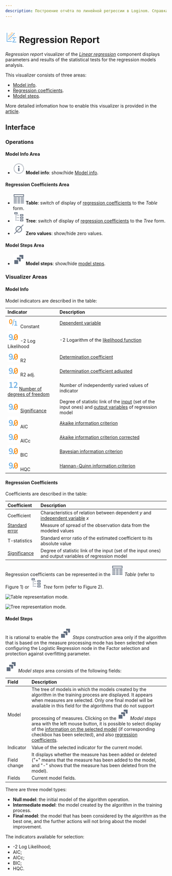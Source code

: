 ```yaml
---
description: Построение отчёта по линейной регрессии в Loginom. Справка по интерфейсу и настройкам визуализатора. Выбор доступных показателей для отчёта по качеству построения регрессии AIC, AICc, BIC, HQC, -2 Log Likelihood.
---
```

# ![](./../../images/icons/common/view_types/linregressreport_default.svg) Regression Report

*Regression report* visualizer of the [*Linear regression*](./../../processors/datamining/linear-regression/README.md) component displays parameters and results of the statistical tests for the regression models analysis.

This visualizer consists of three areas:

* [Model info](#informatsiya-o-modeli).
* [Regression coefficients](#koeffitsienty-regressii).
* [Model steps](#shagi-postroeniya).

More detailed infomation how to enable this visualizer is provided in the [article](./../README.md).

## Interface
### Operations

#### Model Info Area

* ![](./../../images/icons/common/toolbar-controls/toolbar-controls_18x18_info_default.svg) **Model info**: show/hide [Model info](#informatsiya-o-modeli).

#### Regression Coefficients Area

* ![](./../../images/icons/common/toolbar-controls/toolbar-controls_18x18_table-view_default.svg) **Table**: switch of display of [regression coefficients](#koeffitsienty-regressii) to the *Table* form.
* ![](./../../images/icons/common/toolbar-controls/toolbar-controls_18x18_tree_default.svg) **Tree**: switch of display of [regression coefficients](#koeffitsienty-regressii) to the *Tree* form.
* ![](./../../images/icons/common/toolbar-controls/toolbar-controls_18x18_zero_default.svg) **Zero values**: show/hide zero values.

#### Model Steps Area

* ![](./../../images/icons/common/toolbar-controls/toolbar-controls_18x18_building-steps_default.svg) **Model steps**: show/hide [model steps](#shagi-postroeniya).

### Visualizer Areas

#### Model Info

Model indicators are described in the table:

| Indicator | Description |
|:------------------------|:-----------------------------------------------|
| ![Logical](./../../images/icons/common/data-types/boolean_default.svg) Constant | [Dependent variable](https://wiki.loginom.ru/articles/output-variable.html) |
| ![Real](./../../images/icons/common/data-types/float_default.svg) -2 Log Likelihood | -2 Logarithm of the [likelihood function](https://wiki.loginom.ru/articles/plausibility-function.html) |
| ![Real](./../../images/icons/common/data-types/float_default.svg) R2 | [Determination coefficient](https://wiki.loginom.ru/articles/coefficient-of-determination.html) |
| ![Real](./../../images/icons/common/data-types/float_default.svg) R2 adj. | [Determination coefficient adjusted](https://wiki.loginom.ru/articles/coefficient-determ-adj.html) |
| ![Integer](./../../images/icons/common/data-types/integer_default.svg)[Number of degrees of freedom](https://wiki.loginom.ru/articles/degrees-of-freedom.html) | Number of independently varied values of indicator |
| ![Real](./../../images/icons/common/data-types/float_default.svg) [Significance](https://wiki.loginom.ru/articles/significance-regr.html) | Degree of statistic link of the [input](https://wiki.loginom.ru/articles/input-variable.html) (set of the input ones) and [output variables](https://wiki.loginom.ru/articles/output-variable.html) of regression model |
| ![Real](./../../images/icons/common/data-types/float_default.svg) AIC | [Akaike information criterion](https://wiki.loginom.ru/articles/aic.html) |
| ![Real](./../../images/icons/common/data-types/float_default.svg) AICc | [Akaike information criterion corrected](https://wiki.loginom.ru/articles/aicc.html) |
| ![Real](./../../images/icons/common/data-types/float_default.svg) BIC | [Bayesian information criterion](https://wiki.loginom.ru/articles/bic.html) |
| ![Real](./../../images/icons/common/data-types/float_default.svg) HQC | [Hannan-Quinn information criterion](https://wiki.loginom.ru/articles/hq.html) |

#### Regression Coefficients

Coefficients are described in the table:

| Coefficient | Description |
|:--------------------|:----------|
| Coefficient | Characteristics of relation between dependent *y* and [independent variable](https://wiki.loginom.ru/articles/input-variable.html) *x* |
| [Standard error](https://wiki.loginom.ru/articles/standard-estimation-error.html) | Measure of spread of the observation data from the modeled values |
| T-statistics | Standard error ratio of the estimated coefficient to its absolute value |
| [Significance](https://wiki.loginom.ru/articles/significance-regr.html) | Degree of statistic link of the input (set of the input ones) and output variables of regression model |

Regression coefficients can be represented in the ![](./../../images/icons/common/toolbar-controls/toolbar-controls_18x18_table-view_default.svg) *Table* (refer to Figure 1) or ![](./../../images/icons/common/toolbar-controls/toolbar-controls_18x18_tree_default.svg) *Tree* form (refer to Figure 2).

![Table representation mode.](./readme-1.png)

![Tree representation mode.](./readme-2.png)

#### Model Steps

It is rational to enable the ![](./../../images/icons/common/toolbar-controls/toolbar-controls_18x18_building-steps_default.svg) *Steps* construction area only if the algorithm that is based on the measure processing mode has been selected when configuring the Logistic Regression node in the Factor selection and protection against overfitting parameter.

![](./../../images/icons/common/toolbar-controls/toolbar-controls_18x18_building-steps_default.svg) *Model steps* area consists of the following fields:

| Field | Description |
|:----------------|:----------------------------------------------------------------------------|
| Model | The tree of models in which the models created by the algorithm in the training process are displayed. It appears when measures are selected. Only one final model will be available in this field for the algorithms that do not support processing of measures. Clicking on the ![](./../../images/icons/common/toolbar-controls/building-steps_default.svg) *Model steps* area with the left mouse button, it is possible to select display of the [information on the selected model](#informatsiya-o-modeli) (if corresponding checkbox has been selected), and also [regression coefficients](#koeffitsienty-regressii). |
| Indicator | Value of the selected indicator for the current model. |
| Field change | It displays whether the measure has been added or deleted ("+" means that the measure has been added to the model, and "-" shows that the measure has been deleted from the model). |
| Fields | Current model fields. |

There are three model types:

* **Null model**: the initial model of the algorithm operation.
* **Intermediate model**: the model created by the algorithm in the training process.
* **Final model**: the model that has been considered by the algorithm as the best one, and the further actions will not bring about the model improvement.

The indicators available for selection:

* -2 Log Likelihood;
* AIC;
* AICc;
* BIC;
* HQC.